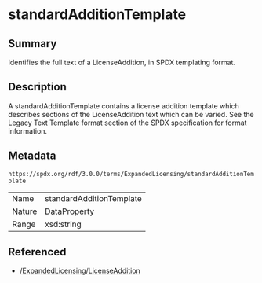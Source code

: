 <!-- Automatically generated by spec-parser v2.1.0 on 2024-06-17T10:36:57.838737+00:00 -->
<!-- SPDX-License-Identifier: Community-Spec-1.0 -->

# standardAdditionTemplate

## Summary

Identifies the full text of a LicenseAddition, in SPDX templating format.


## Description

A standardAdditionTemplate contains a license addition template which describes
sections of the LicenseAddition text which can be varied. See the Legacy Text
Template format section of the SPDX specification for format information.


## Metadata

`https://spdx.org/rdf/3.0.0/terms/ExpandedLicensing/standardAdditionTemplate`


| | |
|---|---|
| Name | standardAdditionTemplate |
| Nature | DataProperty |
| Range | xsd:string |




## Referenced

- [/ExpandedLicensing/LicenseAddition](../../ExpandedLicensing/Classes/LicenseAddition.md)

